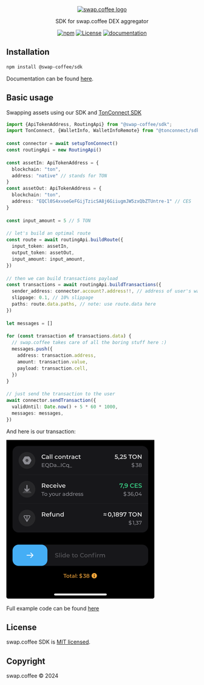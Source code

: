 <p align="center">
  <a href="https://swap.coffee" target="blank"><img src="https://avatars.githubusercontent.com/u/171727895?s=400&u=f6a9b30455abed8c09dc7d4e6108eb21d0715ade&v=4" width="130" alt="swap.coffee logo" /></a>
</p>

<p align="center">SDK for swap.coffee DEX aggregator</p>

<p align="center">
<a href="https://www.npmjs.com/package/@swap-coffee/sdk"><img alt="npm" src="https://img.shields.io/npm/v/%40swap-coffee%2Fsdk?labelColor=%23fffff&color=%233e1c00"></a>
<a href="https://opensource.org/licenses/mit"><img alt="License" src="https://img.shields.io/badge/license-MIT-blue"></a>
<a href="https://docs.swap.coffee"><img alt="documentation" src="https://img.shields.io/badge/documentation-yes-brightgreen"></a>
</p>

## Installation

```bash
npm install @swap-coffee/sdk
```

Documentation can be found [here](https://docs.swap.coffee).


## Basic usage

Swapping assets using our SDK and [TonConnect SDK](https://www.npmjs.com/package/@tonconnect/sdk)

```typescript
import {ApiTokenAddress, RoutingApi} from "@swap-coffee/sdk";
import TonConnect, {WalletInfo, WalletInfoRemote} from "@tonconnect/sdk";

const connector = await setupTonConnect()
const routingApi = new RoutingApi()

const assetIn: ApiTokenAddress = {
  blockchain: "ton",
  address: "native" // stands for TON
}
const assetOut: ApiTokenAddress = {
  blockchain: "ton",
  address: "EQCl0S4xvoeGeFGijTzicSA8j6GiiugmJW5zxQbZTUntre-1" // CES
}

const input_amount = 5 // 5 TON

// let's build an optimal route
const route = await routingApi.buildRoute({
  input_token: assetIn,
  output_token: assetOut,
  input_amount: input_amount,
})

// then we can build transactions payload
const transactions = await routingApi.buildTransactions({
  sender_address: connector.account?.address!!, // address of user's wallet
  slippage: 0.1, // 10% slippage
  paths: route.data.paths, // note: use route.data here
})

let messages = []

for (const transaction of transactions.data) {
  // swap.coffee takes care of all the boring stuff here :)
  messages.push({
    address: transaction.address,
    amount: transaction.value,
    payload: transaction.cell,
  })
}

// just send the transaction to the user
await connector.sendTransaction({
  validUntil: Date.now() + 5 * 60 * 1000,
  messages: messages,
})
```
And here is our transaction:

![img.png](assets/img.png)

Full example code can be found [here](examples/swap.ts)

## License

swap.coffee SDK is [MIT licensed](LICENSE).

## Copyright

swap.coffee &copy; 2024
